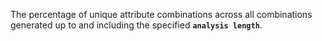 The percentage of unique attribute combinations across all combinations generated up to and including the specified **`analysis length`**.
